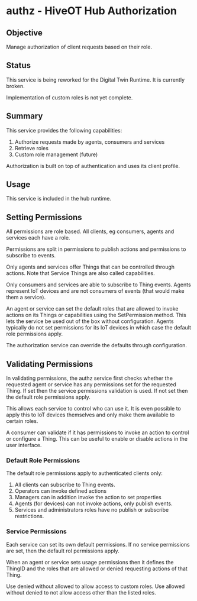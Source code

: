 # authz - HiveOT Hub Authorization

## Objective

Manage authorization of client requests based on their role.

## Status

This service is being reworked for the Digital Twin Runtime. It is currently broken.

Implementation of custom roles is not yet complete. 

## Summary

This service provides the following capabilities:

1. Authorize requests made by agents, consumers and services
2. Retrieve roles
3. Custom role management (future)

Authorization is built on top of authentication and uses its client profile.

## Usage

This service is included in the hub runtime. 


## Setting Permissions

All permissions are role based. All clients, eg consumers, agents and services each have a role.

Permissions are split in permissions to publish actions and permissions to subscribe to events. 

Only agents and services offer Things that can be controlled through actions. Note that Service Things are also called capabilities. 

Only consumers and services are able to subscribe to Thing events. Agents represent IoT devices and are not consumers of events (that would make them a service).

An agent or service can set the default roles that are allowed to invoke actions on its Things or capabilities using the SetPermission method. This lets the service be used out of the box without configuration. Agents typically do not set permissions for its IoT devices in which case the default role permissions apply.

The authorization service can override the defaults through configuration. 

## Validating Permissions

In validating permissions, the authz service first checks whether the requested agent or service has any permissions set for the requested Thing. If set then the service permissions validation is used. If not set then the default role permissions apply.

This allows each service to control who can use it. It is even possible to apply this to IoT devices themselves and only make them available to certain roles.
  
A consumer can validate if it has permissions to invoke an action to control or configure a Thing. This can be useful to enable or disable actions in the user interface.

### Default Role Permissions

The default role permissions apply to authenticated clients only:
1. All clients can subscribe to Thing events.
2. Operators can invoke defined actions
3. Managers can in addition invoke the action to set properties
4. Agents (for devices) can not invoke actions, only publish events.
5. Services and administrators roles have no publish or subscribe restrictions.

### Service Permissions

Each service can set its own default permissions. If no service permissions are set, then the default rol permissions apply.

When an agent or service sets usage permissions then it defines the ThingID and the roles that are allowed or denied requesting actions of that Thing. 

Use denied without allowed to allow access to custom roles.
Use allowed without denied to not allow access other than the listed roles.

